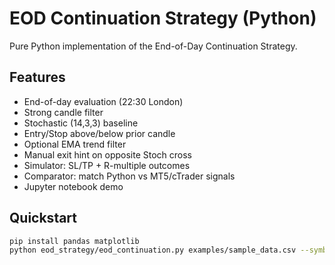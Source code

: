 # EOD Continuation Strategy (Python)

Pure Python implementation of the End-of-Day Continuation Strategy.

## Features
- End-of-day evaluation (22:30 London)
- Strong candle filter
- Stochastic (14,3,3) baseline
- Entry/Stop above/below prior candle
- Optional EMA trend filter
- Manual exit hint on opposite Stoch cross
- Simulator: SL/TP + R-multiple outcomes
- Comparator: match Python vs MT5/cTrader signals
- Jupyter notebook demo

## Quickstart
```bash
pip install pandas matplotlib
python eod_strategy/eod_continuation.py examples/sample_data.csv --symbol XAUUSD --out signals.csv
```